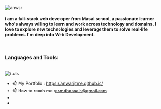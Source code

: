 <!-- <h1 style="textAlign:center" >Hi I'm Anwar Hossain</h1> -->
<img src="https://user-images.githubusercontent.com/103638817/204331955-33f9e8a6-f0d1-4b61-a560-ab3f535ce8fb.jpg" alt="anwar" />
<h4>I am a full-stack web developer from Masai school, a passionate learner who's always willing to learn and work across technology and domains. I love to explore new technologies and leverage them to solve real-life problems. I'm deep into Web Development.</h4>
<br/>
<div>
<h3>Languages and Tools:</h3><br/>
  <img src="https://user-images.githubusercontent.com/103638817/204336116-0d7e0088-c7b1-478f-9a4b-7d66cee2cc21.png" alt="ttols"/>
</div>
<ul>
  <li>📫 My Portfolio : <a href="https://anwarjitme.github.io/">https://anwarjitme.github.io/</a></li>
  <li>📫 How to reach me :<a href="er.mdhossain@gmail.com">er.mdhossain@gmail.com</a></li>
  <li></li>
  <li></li>
</ul>




<!--
**anwarjitme/anwarjitme** is a ✨ _special_ ✨ repository because its `README.md` (this file) appears on your GitHub profile.

Here are some ideas to get you started:

- 🔭 I’m currently working on ...
- 🌱 I’m currently learning ...
- 👯 I’m looking to collaborate on ...
- 🤔 I’m looking for help with ...
- 💬 Ask me about ...
- 📫 How to reach me: ...
- 😄 Pronouns: ...
- ⚡ Fun fact: ...
-->
